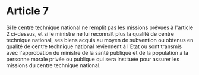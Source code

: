 # Article 7

Si le centre technique national ne remplit pas les missions prévues à l'article 2 ci-dessus, et si le ministre ne lui reconnaît plus la qualité de centre technique national, ses biens acquis au moyen de subvention ou obtenus en qualité de centre technique national reviennent à l'Etat ou sont transmis avec l'approbation du ministre de la santé publique et de la population à la personne morale privée ou publique qui sera instituée pour assurer les missions du centre technique national.
